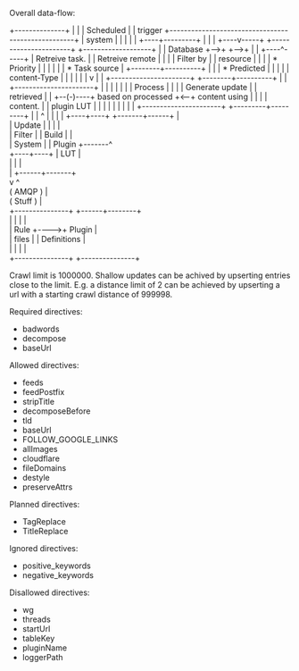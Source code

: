 
Overall data-flow:


+--------------+
|              |
|  Scheduled   |
|   trigger    +---------------------------------------------------+
|    system    |                                                   |
|              |                                                   |
+----+---------+                                                   |
     |                                                             |
+----v-----+   +----------------------+   +-------------------+    |
| Database +-->+                      +-->+                   |    |
+----^-----+   |   Retreive task.     |   |  Retreive remote  |    |
     |         |   Filter by          |   |  resource         |    |
     |         |    * Priority        |   |                   |    |
     |         |    * Task source     |   +--------+----------+    |
     |         |    * Predicted       |            |               |
     |         |       content-Type   |            |               |
     |         |                      |            v               |
     |         +----------------------+   +--------+----------+    |
     |         +----------------------+   |                   |    |
     |         |                      |   |  Process          |    |
     |         |  Generate update     |   |  retrieved        |    |
     +--(-)----+  based on processed  +<--+  content using    |    |
         |     |  content.            |   |  plugin LUT       |    |
         |     |                      |   |                   |    |
         |     +----------------------+   +---------+---------+    |
         |                                          ^              |
         |                                          |              |
    +----+----+                             +-------+------+       |   
    | Update  |                             |              |       |   
    | Filter  |                             |   Build      |       |   
    | System  |                             |   Plugin     +-------^   
    +----+----+                             |    LUT       |           
         |                                  |              |           
         |                                  +------+-------+           
         v                                         ^           
     (  AMQP )                                     |           
     ( Stuff )                                     |           
                      +---------------+     +------+--------+   
                      |               |     |               |   
                      |      Rule     +---->+    Plugin     |   
                      |     files     |     |  Definitions  |   
                      |               |     |               |   
                      +---------------+     +---------------+   

Crawl limit is 1000000.
Shallow updates can be achived by upserting entries close to the limit. E.g. 
a distance limit of 2 can be achieved by upserting a url with a starting crawl 
distance of 999998.

Required directives:
 - badwords
 - decompose
 - baseUrl

Allowed directives:
 - feeds
 - feedPostfix
 - stripTitle
 - decomposeBefore
 - tld
 - baseUrl
 - FOLLOW_GOOGLE_LINKS
 - allImages
 - cloudflare
 - fileDomains
 - destyle
 - preserveAttrs

Planned directives:
 - TagReplace
 - TitleReplace

Ignored directives:
 - positive_keywords
 - negative_keywords

Disallowed directives:
 - wg
 - threads
 - startUrl
 - tableKey
 - pluginName
 - loggerPath